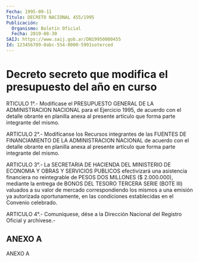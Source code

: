 ```yaml
---
Fecha: 1995-09-11
Título: DECRETO NACIONAL 455/1995
Publicación:
  Organismo: Boletín Oficial
  Fecha: 2019-08-30
SAIJ: https://www.saij.gob.ar/DN19950000455
Id: 123456789-0abc-554-0000-5991soterced
---
```

# Decreto secreto que modifica el presupuesto del año en curso

<a id="1"></a>
RTICULO 1°.- Modifícase el PRESUPUESTO GENERAL DE LA ADMINISTRACION NACIONAL para el Ejercicio 1995, de acuerdo con el detalle obrante en planilla anexa al presente artículo que forma parte integrante del mismo.

<a id="2"></a>
ARTICULO 2°.- Modifícanse los Recursos integrantes de las FUENTES DE FINANCIAMIENTO DE LA ADMINISTRACION NACIONAL de acuerdo con el detalle obrante en planilla anexa al presente artículo que forma parte integrante del mismo.

<a id="3"></a>
ARTICULO 3°.- La SECRETARIA DE HACIENDA DEL MINISTERIO DE ECONOMIA Y OBRAS Y SERVICIOS PUBLICOS efectivizará una asistencia financiera no reintegrable de PESOS DOS MILLONES ($ 2.000.000), mediante la entrega de BONOS DEL TESORO TERCERA SERIE (BOTE III) valuados a su valor de mercado correspondiendo los mismos a una emisión ya autorizada oportunamente, en las condiciones establecidas en el Convenio celebrado.

<a id="4"></a>
ARTICULO 4°.- Comuníquese, dése a la Dirección Nacional del Registro Oficial y archívese.-

## ANEXO A

ANEXO A